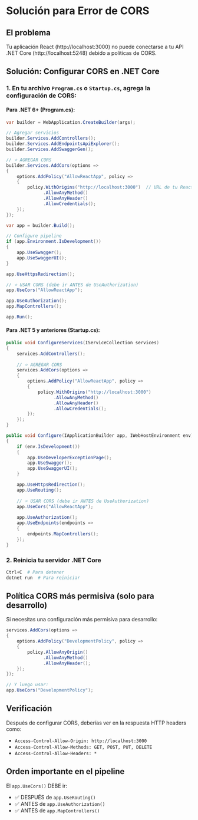 # Solución para Error de CORS

## El problema
Tu aplicación React (http://localhost:3000) no puede conectarse a tu API .NET Core (http://localhost:5248) debido a políticas de CORS.

## Solución: Configurar CORS en .NET Core

### 1. En tu archivo `Program.cs` o `Startup.cs`, agrega la configuración de CORS:

#### Para .NET 6+ (Program.cs):
```csharp
var builder = WebApplication.CreateBuilder(args);

// Agregar servicios
builder.Services.AddControllers();
builder.Services.AddEndpointsApiExplorer();
builder.Services.AddSwaggerGen();

// ⭐ AGREGAR CORS
builder.Services.AddCors(options =>
{
    options.AddPolicy("AllowReactApp", policy =>
    {
        policy.WithOrigins("http://localhost:3000")  // URL de tu React app
              .AllowAnyMethod()
              .AllowAnyHeader()
              .AllowCredentials();
    });
});

var app = builder.Build();

// Configure pipeline
if (app.Environment.IsDevelopment())
{
    app.UseSwagger();
    app.UseSwaggerUI();
}

app.UseHttpsRedirection();

// ⭐ USAR CORS (debe ir ANTES de UseAuthorization)
app.UseCors("AllowReactApp");

app.UseAuthorization();
app.MapControllers();

app.Run();
```

#### Para .NET 5 y anteriores (Startup.cs):
```csharp
public void ConfigureServices(IServiceCollection services)
{
    services.AddControllers();
    
    // ⭐ AGREGAR CORS
    services.AddCors(options =>
    {
        options.AddPolicy("AllowReactApp", policy =>
        {
            policy.WithOrigins("http://localhost:3000")
                  .AllowAnyMethod()
                  .AllowAnyHeader()
                  .AllowCredentials();
        });
    });
}

public void Configure(IApplicationBuilder app, IWebHostEnvironment env)
{
    if (env.IsDevelopment())
    {
        app.UseDeveloperExceptionPage();
        app.UseSwagger();
        app.UseSwaggerUI();
    }

    app.UseHttpsRedirection();
    app.UseRouting();
    
    // ⭐ USAR CORS (debe ir ANTES de UseAuthorization)
    app.UseCors("AllowReactApp");
    
    app.UseAuthorization();
    app.UseEndpoints(endpoints =>
    {
        endpoints.MapControllers();
    });
}
```

### 2. Reinicia tu servidor .NET Core
```bash
Ctrl+C  # Para detener
dotnet run  # Para reiniciar
```

## Política CORS más permisiva (solo para desarrollo)
Si necesitas una configuración más permisiva para desarrollo:

```csharp
services.AddCors(options =>
{
    options.AddPolicy("DevelopmentPolicy", policy =>
    {
        policy.AllowAnyOrigin()
              .AllowAnyMethod()
              .AllowAnyHeader();
    });
});

// Y luego usar:
app.UseCors("DevelopmentPolicy");
```

## Verificación
Después de configurar CORS, deberías ver en la respuesta HTTP headers como:
- `Access-Control-Allow-Origin: http://localhost:3000`
- `Access-Control-Allow-Methods: GET, POST, PUT, DELETE`
- `Access-Control-Allow-Headers: *`

## Orden importante en el pipeline
El `app.UseCors()` DEBE ir:
- ✅ DESPUÉS de `app.UseRouting()`
- ✅ ANTES de `app.UseAuthorization()`
- ✅ ANTES de `app.MapControllers()`